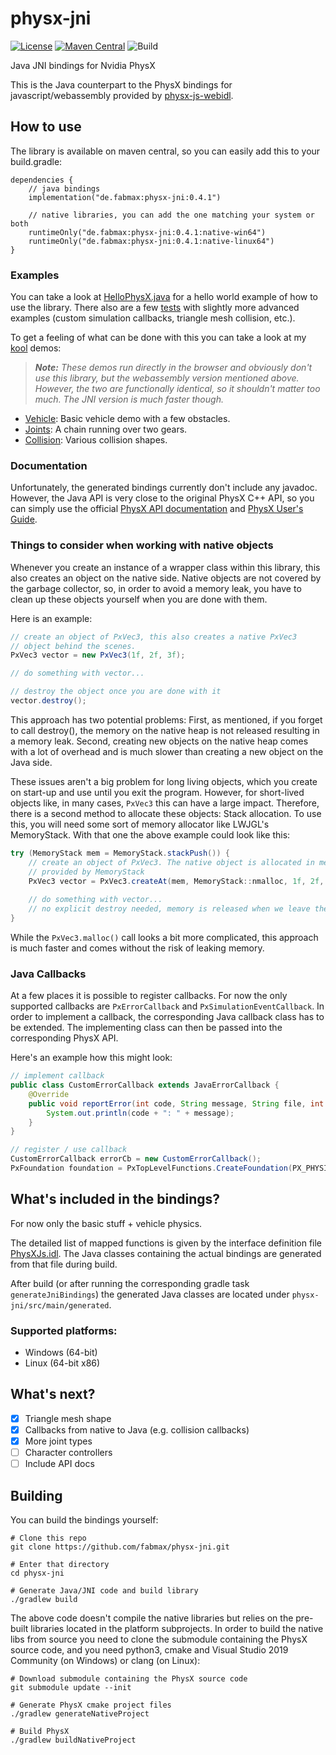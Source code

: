 # physx-jni

[![License](https://img.shields.io/badge/License-MIT-green.svg)](https://opensource.org/licenses/MIT)
[![Maven Central](https://maven-badges.herokuapp.com/maven-central/de.fabmax/physx-jni/badge.svg)](https://maven-badges.herokuapp.com/maven-central/de.fabmax/physx-jni)
![Build](https://github.com/fabmax/physx-jni/workflows/Build/badge.svg)

Java JNI bindings for Nvidia PhysX

This is the Java counterpart to the PhysX bindings for javascript/webassembly provided by
[physx-js-webidl](https://github.com/fabmax/physx-js-webidl).

## How to use
The library is available on maven central, so you can easily add this to your build.gradle:
```
dependencies {
    // java bindings
    implementation("de.fabmax:physx-jni:0.4.1")
    
    // native libraries, you can add the one matching your system or both
    runtimeOnly("de.fabmax:physx-jni:0.4.1:native-win64")
    runtimeOnly("de.fabmax:physx-jni:0.4.1:native-linux64")
}
```

### Examples
You can take a look at [HelloPhysX.java](physx-jni/src/test/java/de/fabmax/physxjni/HelloPhysX.java) for a
hello world example of how to use the library. There also are a few
[tests](https://github.com/fabmax/physx-jni/tree/main/physx-jni/src/test/java/de/fabmax/physxjni) with slightly
more advanced examples (custom simulation callbacks, triangle mesh collision, etc.).

To get a feeling of what can be done with this you can take a look at my [kool](https://github.com/fabmax/kool) demos:

> *__Note:__ These demos run directly in the browser and obviously don't use this library, but the webassembly version mentioned
> above. However, the two are functionally identical, so it shouldn't matter too much. The JNI version is much faster
> though.*

- [Vehicle](https://fabmax.github.io/kool/kool-js/?demo=phys-vehicle): Basic vehicle demo with a few obstacles.
- [Joints](https://fabmax.github.io/kool/kool-js/?demo=phys-joints): A chain running over two gears.
- [Collision](https://fabmax.github.io/kool/kool-js/?demo=physics): Various collision shapes.

### Documentation
Unfortunately, the generated bindings currently don't include any javadoc. However, the Java API
is very close to the original PhysX C++ API, so you can simply use the official
[PhysX API documentation](https://gameworksdocs.nvidia.com/PhysX/4.1/documentation/physxapi/files/index.html) and
[PhysX User's Guide](https://gameworksdocs.nvidia.com/PhysX/4.1/documentation/physxguide/Manual/Index.html).

### Things to consider when working with native objects
Whenever you create an instance of a wrapper class within this library, this also creates an object on the native
side. Native objects are not covered by the garbage collector, so, in order to avoid a memory leak, you have to
clean up these objects yourself when you are done with them.

Here is an example:
```java
// create an object of PxVec3, this also creates a native PxVec3
// object behind the scenes.
PxVec3 vector = new PxVec3(1f, 2f, 3f);

// do something with vector...

// destroy the object once you are done with it
vector.destroy();
```

This approach has two potential problems: First, as mentioned, if you forget to call destroy(), the memory on the
native heap is not released resulting in a memory leak. Second, creating new objects on the native heap comes with
a lot of overhead and is much slower than creating a new object on the Java side.

These issues aren't a big problem for long living objects, which you create on start-up and use until you exit
the program. However, for short-lived objects like, in many cases, `PxVec3` this can have a large impact. Therefore,
there is a second method to allocate these objects: Stack allocation. To use this, you will need some sort of
memory allocator like LWJGL's MemoryStack. With that one the above example could look like this:
```java
try (MemoryStack mem = MemoryStack.stackPush()) {
    // create an object of PxVec3. The native object is allocated in memory
    // provided by MemoryStack
    PxVec3 vector = PxVec3.createAt(mem, MemoryStack::nmalloc, 1f, 2f, 3f);
    
    // do something with vector...
    // no explicit destroy needed, memory is released when we leave the scope
}
```
While the `PxVec3.malloc()` call looks a bit more complicated, this approach is much faster and comes without the
risk of leaking memory.

### Java Callbacks

At a few places it is possible to register callbacks. For now the only supported callbacks are `PxErrorCallback` and
`PxSimulationEventCallback`. In order to implement a callback, the corresponding Java callback class has to be
extended. The implementing class can then be passed into the corresponding PhysX API.

Here's an example how this might look:

```java
// implement callback
public class CustomErrorCallback extends JavaErrorCallback {
    @Override
    public void reportError(int code, String message, String file, int line) {
        System.out.println(code + ": " + message);
    }
}

// register / use callback
CustomErrorCallback errorCb = new CustomErrorCallback();
PxFoundation foundation = PxTopLevelFunctions.CreateFoundation(PX_PHYSICS_VERSION, new PxDefaultAllocator(), errorCb);
```

## What's included in the bindings?
For now only the basic stuff + vehicle physics.

The detailed list of mapped functions is given by the interface definition file 
[PhysXJs.idl](physx-jni/src/main/webidl/PhysXJs.idl). The Java classes containing the
actual bindings are generated from that file during build.

After build (or after running the corresponding gradle task `generateJniBindings`) the generated Java
classes are located under `physx-jni/src/main/generated`.

### Supported platforms:
- Windows (64-bit)
- Linux (64-bit x86)

## What's next?
- [x] Triangle mesh shape
- [x] Callbacks from native to Java (e.g. collision callbacks)
- [x] More joint types
- [ ] Character controllers
- [ ] Include API docs

## Building
You can build the bindings yourself:
```
# Clone this repo
git clone https://github.com/fabmax/physx-jni.git

# Enter that directory
cd physx-jni

# Generate Java/JNI code and build library
./gradlew build
```

The above code doesn't compile the native libraries but relies on the pre-built libraries located in
the platform subprojects. In order to build the native libs from source you need to clone the submodule containing
the PhysX source code, and you need python3, cmake and Visual Studio 2019 Community (on Windows) or clang (on Linux):
```
# Download submodule containing the PhysX source code
git submodule update --init

# Generate PhysX cmake project files
./gradlew generateNativeProject

# Build PhysX
./gradlew buildNativeProject
```